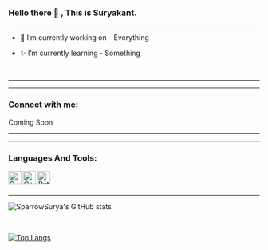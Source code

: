 ### Hello there 👋 , This is Suryakant.

---

+ 🌟 I’m currently working on - Everything

+ ✨ I’m currently learning - Something
<br/>

---

---

### Connect with me:
Coming Soon
<br/>

---

---

### Languages And Tools: 

<img align="left" alt="C" width="26px" src="https://upload.wikimedia.org/wikipedia/commons/thumb/1/18/C_Programming_Language.svg/695px-C_Programming_Language.svg.png" />

<img align="left" alt="C++" width="26px" src="https://upload.wikimedia.org/wikipedia/commons/thumb/1/18/ISO_C%2B%2B_Logo.svg/1822px-ISO_C%2B%2B_Logo.svg.png" />

<img align="left" alt="Python" width="26px" src="https://upload.wikimedia.org/wikipedia/commons/thu…-logo-notext.svg/110px-Python-logo-notext.svg.png" />

<br/>
<br/>

---

![SparrowSurya's GitHub stats](https://github-readme-stats.vercel.app/api?username=SparrowSurya&show_icons=true&theme=tokyonight)

<br />

[![Top Langs](https://github-readme-stats.vercel.app/api/top-langs/?username=SparrowSurya&layout=compact)](https://github.com/SparrowSurya/github-readme-stats)

<!--
**SparrowSurya/SparrowSurya** is a ✨ _special_ ✨ repository because its `README.md` (this file) appears on your GitHub profile.

Here are some ideas to get you started:

- 🔭 I’m currently working on ...
- 🌱 I’m currently learning ...
- 👯 I’m looking to collaborate on ...
- 🤔 I’m looking for help with ...
- 💬 Ask me about ...
- 📫 How to reach me: ...
- 😄 Pronouns: ...
- ⚡ Fun fact: ...
-->
